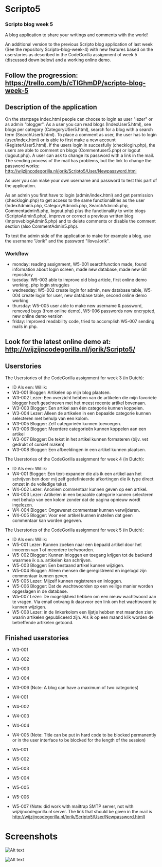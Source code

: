 # Scripto5
### Scripto blog week 5
A blog application to share your writings and comments with the world!

An additional version to the previous Scripto blog application of last week (See the repository Scripto-blog-week-4) with new features based on the userstories as described in the CodeGorilla assignment of week 5 (discussed down below) and a working online demo.

## Follow the progression: https://trello.com/b/cTIGhmDP/scripto-blog-week-5

## Description of the application
On the startpage index.html people can choose to login as user "lezer" or as admin "blogger". 
As a user you can read blogs (IndexUser5.html), see blogs per category (CategoryUSer5.html), search for a blog with a search term (SearchUser5.html). To place a comment as user, the user has to login (user/index.html) or is able to first make a new account (RegisterUser5.html). If the users login in succesfully (checklogin.php), the users are able to comment on blogs (Commentuser5.php) or logout (logout.php). A user can ask to change its password with a link in the mail. The sending process of the mail has problems, but the link to change the password works: http://wijzijncodegorilla.nl/jorik/Scripto5/User/Newpassword.html

As user you can make your own username and password to test this part of the application.

As an admin you first have to login (admin/index.html) and get permission (checklogin.php) to get access to the same functionalities as the user (IndexAdmin5.php, CategoryAdmin5.php, SearchAdmin5.php, Commentadmin5.php, logout.php) plus the functionality to write blogs (ScriptoAdmin5.php), improve or correct a previous written blog (ImproveblogAdmin5.php) and to delete comments or disable the comment section (also CommentAdmin5.php). 

To test the admin side of the application to make for example a blog, use the username "Jorik" and the password "IloveJorik".

### Workflow
- monday: reading assignment, W5-001 searchfunction made, found information about login screen, made new database, made new Git repository
- tuesday: W5-003 able to improve old blog article, first online demo working, php login struggles
- wednesday: W5-002 create login for admin, new database table, W5-004 create login for user, new database table, second online demo working
- thursday: W5-005 user able to make new username & password, removed bugs (from online demo), W5-006 passwords now encrypted, new online demo version
- friday: Improved readability code, tried to accomplish W5-007 sending mails in php.

## Look for the latest online demo at: http://wijzijncodegorilla.nl/jorik/Scripto5/

## Userstories
The Userstories of the CodeGorilla assignment for week 3 (in Dutch):
- ID     Als een:    Wil ik:
- W3-001 Blogger:    Artikelen op mijn blog plaatsen.  
- W3-002 Lezer:      Een overzicht hebben van de artikelen die mijn favoriete blogger heeft geschreven met het meest recente artikel bovenaan.
- W3-003 Blogger:    Een artikel aan één categorie kunnen koppelen.
- W3-004 Lezer:      Alleen de artikelen in een bepaalde categorie kunnen selecteren met behulp van een kolom.
- W3-005 Blogger:    Zelf categorieën kunnen toevoegen.
- W3-006 Blogger:    Meerdere categorieën kunnen koppelen aan een artikel
- W3-007 Blogger:    De tekst in het artikel kunnen formateren (bijv. vet gedrukt of cursief maken)
- W3-008 Blogger:    Een afbeeldingen in een artikel kunnen plaatsen.

The Userstories of the CodeGorilla assignment for week 4 (in Dutch):
- ID     Als een:    Wil ik:
- W4-001 Blogger:    Een text-expander die als ik een artikel aan het schrijven ben door mij zelf gedefinieerde afkortingen die ik type direct omzet in de volledige tekst.
- W4-002 Lezer:      Anoniem commentaar kunnen geven op een artikel.
- W4-003 Lezer:      Artikelen in een bepaalde categorie kunnen selecteren met behulp van een kolom zonder dat de pagina opnieuw wordt ingelezen.
- W4-004 Blogger:    Ongewenst commentaar kunnen verwijderen.
- W4-005 Blogger:    Voor een artikel kunnen instellen dat geen commentaar kan worden gegeven.

The Userstories of the CodeGorilla assignment for week 5 (in Dutch):
- ID     Als een:    Wil ik:
- W5-001 Lezer:      Kunnen zoeken naar een bepaald artikel door het invoeren van 1 of meerdere trefwoorden.
- W5-002 Blogger:    Kunnen inloggen en toegang krijgen tot de backend waarmee ik o.a. artikelen kan schrijven.
- W5-003 Blogger:    Een bestaand artikel kunnen wijzigen.
- W5-004 Blogger:    Alleen mensen die geregistreerd en ingelogd zijn commentaar kunnen geven.
- W5-005 Lezer:      Mijzelf kunnen registreren en inloggen.
- W5-006 Blogger:    Dat de wachtwoorden op een veilige manier worden opgeslagen in de database.
- W5-007 Lezer:      De mogelijkheid hebben om een nieuw wachtwoord aan te vragen. Via email ontvang ik daarvoor een link om het wachtwoord te kunnen wijzigen.
- W5-008 Lezer:      in de linkerkolom een lijstje hebben met maanden zien waarin artikelen gepubliceerd zijn. Als ik op een maand klik worden de betreffende         artikelen getoond.

## Finished userstories
- W3-001
- W3-002
- W3-003
- W3-004
- W3-006 (Note: A blog can have a maximum of two categories)

- W4-001
- W4-002
- W4-003
- W4-004
- W4-005 (Note: Title can be put in hard code to be blocked permanently or in the user interface to be blocked for the length of the session)

- W5-001
- W5-002
- W5-003
- W5-004
- W5-005
- W5-006
- W5-007 (Note: did work with mailtrap SMTP server, not with wijzijncodegorilla.nl server. The link that should be given in the mail is http://wijzijncodegorilla.nl/jorik/Scripto5/User/Newpassword.html)

# Screenshots

![Alt text](https://github.com/JorikdeBoer/Scripto5/blob/master/ScriptoSearchpage.png?raw=true "Scripto search page")

![Alt text](https://github.com/JorikdeBoer/Scripto5/blob/master/ScriptoLoginUser.png?raw=true "Scripto User login screen")